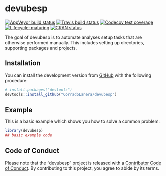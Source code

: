 
<!-- README.md is generated from README.Rmd. Please edit that file -->

# devubesp

<!-- badges: start -->

[![AppVeyor build
status](https://ci.appveyor.com/api/projects/status/github/CorradoLanera/devubesp?branch=master&svg=true)](https://ci.appveyor.com/project/CorradoLanera/devubesp)
[![Travis build
status](https://travis-ci.org/CorradoLanera/devubesp.svg?branch=master)](https://travis-ci.org/CorradoLanera/devubesp)
[![Codecov test
coverage](https://codecov.io/gh/CorradoLanera/devubesp/branch/master/graph/badge.svg)](https://codecov.io/gh/CorradoLanera/devubesp?branch=master)
[![Lifecycle:
maturing](https://img.shields.io/badge/lifecycle-maturing-blue.svg)](https://www.tidyverse.org/lifecycle/#maturing)
[![CRAN
status](https://www.r-pkg.org/badges/version/devubesp)](https://cran.r-project.org/package=devubesp)
<!-- badges: end -->

The goal of devubesp is to automate analyses setup tasks that are
otherwise performed manually. This includes setting up directories,
supporting packages and projects.

## Installation

You can install the development version from
[GitHub](https://github.com/) with the following procedure:

``` r
# install.packages("devtools")
devtools::install_github("CorradoLanera/devubesp")
```

## Example

This is a basic example which shows you how to solve a common problem:

``` r
library(devubesp)
## basic example code
```

## Code of Conduct

Please note that the “devubesp” project is released with a [Contributor
Code of Conduct](.github/CODE_OF_CONDUCT.md). By contributing to this
project, you agree to abide by its terms.
